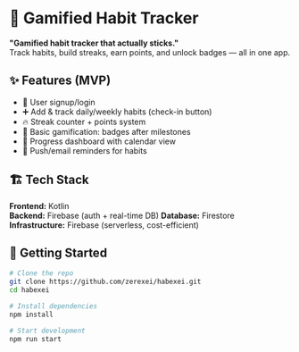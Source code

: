 # 🌟 Gamified Habit Tracker

**"Gamified habit tracker that actually sticks."**  
Track habits, build streaks, earn points, and unlock badges — all in one app.


## ✨ Features (MVP)

- 🔐 User signup/login
- ➕ Add & track daily/weekly habits (check-in button)
- 🔥 Streak counter + points system
- 🏅 Basic gamification: badges after milestones
- 📅 Progress dashboard with calendar view
- 🔔 Push/email reminders for habits


## 🏗 Tech Stack

**Frontend:** Kotlin  
**Backend:** Firebase (auth + real-time DB) 
**Database:** Firestore  
**Infrastructure:** Firebase (serverless, cost-efficient)


## 🚀 Getting Started

```bash
# Clone the repo
git clone https://github.com/zerexei/habexei.git
cd habexei

# Install dependencies
npm install

# Start development
npm run start
